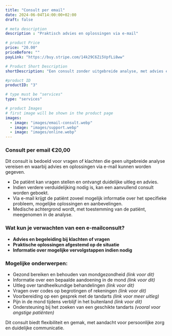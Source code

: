 ```yaml
---
title: "Consult per email"
date: 2024-06-04T14:00:00+02:00
draft: false

# meta description
description : "Praktisch advies en oplossingen via e-mail"

# product Price
price: "20.00"
priceBefore: ""
payLink: "https://buy.stripe.com/14k29C6Zi5VpfLi8ww"

# Product Short Description
shortDescription: "Een consult zonder uitgebreide analyse, met advies en oplossingen via e-mail."

#product ID
productID: "3"

# type must be "services"
type: "services"

# product Images
# first image will be shown in the product page
images:
  - image: "images/email-consult.webp"
  - image: "images/support.webp"
  - image: "images/online.webp"
---
```


### Consult per email €20,00

Dit consult is bedoeld voor vragen of klachten die geen uitgebreide analyse vereisen en waarbij advies en oplossingen via e-mail kunnen worden gegeven.

- De patiënt kan vragen stellen en ontvangt duidelijke uitleg en advies.
- Indien verdere verduidelijking nodig is, kan een aanvullend consult worden geboekt.
- Via e-mail krijgt de patiënt zoveel mogelijk informatie over het specifieke probleem, mogelijke oplossingen en aanbevelingen.
- Medische achtergrond wordt, met toestemming van de patiënt, meegenomen in de analyse.

### Wat kun je verwachten van een e-mailconsult?

- **Advies en begeleiding bij klachten of vragen**
- **Praktische oplossingen afgestemd op de situatie**
- **Informatie over mogelijke vervolgstappen indien nodig**

### Mogelijke onderwerpen:
- Gezond bereiken en behouden van mondgezondheid *(link voor dit)*
- Informatie over een bepaalde aandoening in de mond *(link voor dit)*
- Uitleg over tandheelkundige behandelingen *(link voor dit)*
- Vragen over codes op begrotingen of rekeningen *(link voor dit)*
- Voorbereiding op een gesprek met de tandarts *(link voor meer uitleg)*
- Pijn in de mond tijdens verblijf in het buitenland *(link voor dit)*
- Ondersteuning bij het zoeken van een geschikte tandarts *(vooral voor angstige patiënten)*

Dit consult biedt flexibiliteit en gemak, met aandacht voor persoonlijke zorg en duidelijke communicatie.
